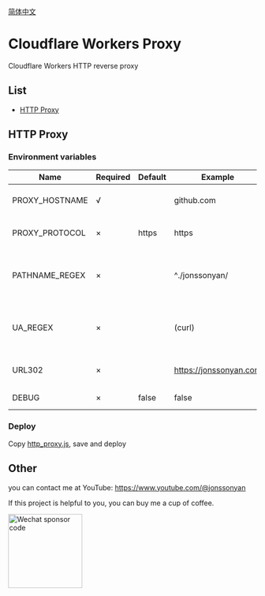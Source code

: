 [简体中文](README.md)

# Cloudflare Workers Proxy

Cloudflare Workers HTTP reverse proxy

## List

- [HTTP Proxy](#http-proxy)

## HTTP Proxy

### Environment variables

| Name           | Required | Default | Example                | Remark                                      |
|----------------|----------|---------|------------------------|---------------------------------------------|
| PROXY_HOSTNAME | √        |         | github.com             | Proxy address hostname                      |
| PROXY_PROTOCOL | ×        | https   | https                  | Proxy address protocol                      |
| PATHNAME_REGEX | ×        |         | ^./jonssonyan/         | Regular expression for proxy address path   |
| UA_REGEX       | ×        |         | (curl)                 | Regular expression for User-Agent whitelist |
| URL302         | ×        |         | https://jonssonyan.com | 302 Redirect address                        |
| DEBUG          | ×        | false   | false                  | Enable DEBUG                                |

### Deploy

Copy [http_proxy.js](http_proxy.js), save and deploy

## Other

you can contact me at YouTube: https://www.youtube.com/@jonssonyan

If this project is helpful to you, you can buy me a cup of coffee.

<img src="https://github.com/jonssonyan/install-script/assets/46235235/cce90c48-27d3-492c-af3e-468b656bdd06" width="150" alt="Wechat sponsor code" title="Wechat sponsor code"/>